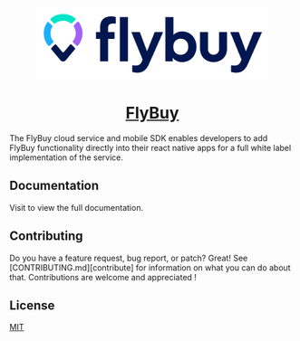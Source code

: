 <p align="center">
  <a href="#">
    <img src="logo.svg" height="128">
    <h1 align="center">FlyBuy</h1>
  </a>
</p>

The FlyBuy cloud service and mobile SDK enables developers to add FlyBuy functionality directly into their react native apps for a full white label implementation of the service.

## Documentation

Visit []() to view the full documentation.

## Contributing

Do you have a feature request, bug report, or patch? Great! See [CONTRIBUTING.md][contribute] for information on what you can do about that. Contributions are welcome and appreciated !

## License

[MIT](./LICENSE)
